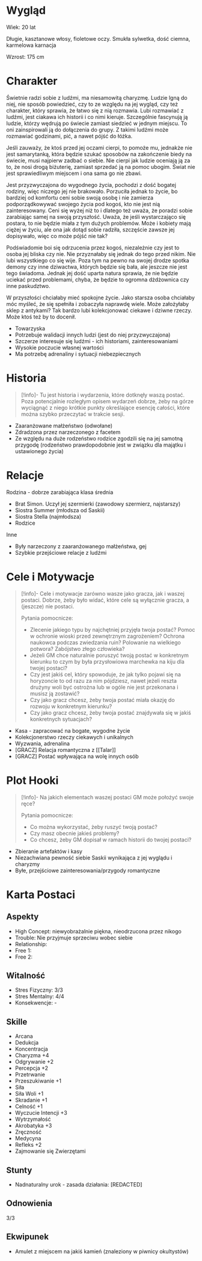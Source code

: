 # Wygląd

Wiek: 20 lat

Długie, kasztanowe włosy, fioletowe oczy. Smukła sylwetka, dość ciemna, karmelowa karnacja

Wzrost: 175 cm

# Charakter

Świetnie radzi sobie z ludźmi, ma niesamowitą charyzmę. Ludzie lgną do niej, nie sposób powiedzieć, czy to ze względu na jej wygląd, czy też charakter, który sprawia, że łatwo się z nią rozmawia. Lubi rozmawiać z ludźmi, jest ciakawa ich historii i co nimi kieruje. Szczególnie fascynują ją ludzie, którzy wędrują po świecie zamiast siedzieć w jednym miejscu. To oni zainspirowali ją do dołączenia do grupy. Z takimi ludźmi może rozmawiać godzinami, pić, a nawet pójść do łóżka. 

Jeśli zauważy, że ktoś przed jej oczami cierpi, to pomoże mu, jednakże nie jest samarytanką, która będzie szukać sposobów na zakończenie biedy na świecie, musi najpierw zadbać o siebie. Nie cierpi jak ludzie oceniają ją za to, że nosi drogą biżuterię, zamiast sprzedać ją na pomoc ubogim. Świat nie jest sprawiedliwym miejscem i ona sama go nie zbawi.

Jest przyzwyczajona do wygodnego życia, pochodzi z dość bogatej rodziny, więc niczego jej nie brakowało. Porzuciła jednak to życie, bo bardziej od komfortu ceni sobie swoją osobę i nie zamierza podporządkowywać swojego życia pod kogoś, kto nie jest nią zainteresowany. Ceni się wyżej niż to i dlatego też uważa, że poradzi sobie zarabiając samej na swoją przyszłość. Uważa, że jeśli wystarczająco się postara, to nie będzie miała z tym dużych problemów. Może i kobiety mają ciężej w życiu, ale ona jak dotąd sobie radziła, szczęście zawsze jej dopisywało, więc co może pójść nie tak?

Podświadomie boi się odrzucenia przez kogoś, niezależnie czy jest to osoba jej bliska czy nie. Nie przyznałaby się jednak do tego przed nikim.
Nie lubi wszystkiego co się wije.
Poza tym na pewno na swojej drodze spotka demony czy inne dziwactwa, których będzie się bała, ale jeszcze nie jest tego świadoma. Jednak jej dość uparta natura sprawia, że nie będzie uciekać przed problemami, chyba, że będzie to ogromna dżdżownica czy inne paskudztwo.

W przyszłości chciałaby mieć spokojne życie. Jako starsza osoba chciałaby móc myśleć, że się spełniła i zobaczyła naprawdę wiele. Może założyłaby sklep z antykami? Tak bardzo lubi kolekcjonować ciekawe i dziwne rzeczy. Może ktoś też by to docenił. 
 
- Towarzyska
- Potrzebuje walidacji innych ludzi (jest do niej przyzwyczajona)
- Szczerze interesuje się ludźmi - ich historiami, zainteresowaniami
- Wysokie poczucie własnej wartości
- Ma potrzebę adrenaliny i sytuacji niebezpiecznych
# Historia

>[!info]-
>Tu jest historia i wydarzenia, które dotknęły waszą postać. Poza potencjalnie rozległym opisem wydarzeń dobrze, żeby na górze wyciągnąć z niego krótkie punkty określające esencję całości, które można szybko przeczytać w trakcie sesji.

- Zaaranżowane małżeństwo (odwołane)
- Zdradzona przez narzeczonego z facetem
- Ze względu na duże rodzeństwo rodzice zgodzili się na jej samotną przygodę (rodzeństwo prawdopodobnie jest w związku dla majątku i ustawionego życia) 
# Relacje

Rodzina - dobrze zarabiająca klasa średnia
- Brat Simon. Uczył jej szermierki (zawodowy szermierz, najstarszy)
- Siostra Summer (młodsza od Saskii)
- Siostra Stella (najmłodsza)
- Rodzice

Inne
- Były narzeczony z zaaranżowanego małżeństwa, gej
- Szybkie przejściowe relacje z ludźmi
# Cele i Motywacje

>[!info]-
>Cele i motywacje zarówno wasze jako gracza, jak i waszej postaci. Dobrze, żeby było widać, które cele są wyłącznie gracza, a (jeszcze) nie postaci.
>
>Pytania pomocnicze:
>- Zlecenie jakiego typu by najchętniej przyjęła twoja postać? Pomoc w ochronie wioski przed zewnętrznym zagrożeniem? Ochrona naukowca podczas zwiedzania ruin? Polowanie na wielkiego potwora? Zabójstwo złego człowieka? 
>- Jeżeli GM chce naturalnie poruszyć twoją postać w konkretnym kierunku to czym by była przysłowiowa marchewka na kiju dla twojej postaci?
>- Czy jest jakiś cel, który spowoduje, że jak tylko pojawi się na horyzoncie to od razu za nim pójdziesz, nawet jeżeli reszta drużyny woli być ostrożna lub w ogóle nie jest przekonana i musisz ją zostawić? 
>- Czy jako gracz chcesz, żeby twoja postać miała okazję do rozwoju w konkretnym kierunku?
>- Czy jako gracz chcesz, żeby twoja postać znajdywała się w jakiś konkretnych sytuacjach?

- Kasa - zapracować na bogate, wygodne życie
- Kolekcjonerstwo rzeczy ciekawych i unikalnych 
- Wyzwania, adrenalina
- \[GRACZ\] Relacja romantyczna z [[Talar]]
- \[GRACZ\] Postać wpływająca na wolę innych osób

# Plot Hooki

>[!info]-
>Na jakich elementach waszej postaci GM może położyć swoje ręce? 
>
>Pytania pomocnicze:
>- Co można wykorzystać, żeby ruszyć twoją postać? 
>- Czy masz obecnie jakieś problemy?
>- Co chcesz, żeby GM dopisał w ramach historii do twojej postaci?

- Zbieranie artefaktów i kasy
- Niezachwiana pewność siebie Saskii wynikająca z jej wyglądu i charyzmy
- Byłe, przejściowe zainteresowania/przygody romantyczne

# Karta Postaci

## Aspekty
- High Concept: niewyobrażalnie piękna, nieodrzucona przez nikogo
- Trouble: Nie przyjmuje sprzeciwu wobec siebie
- Relationship: 
- Free 1: 
- Free 2: 
## Witalność
- Stres Fizyczny: 3/3
- Stres Mentalny: 4/4
- Konsekwencje: -
## Skille
- Arcana
- Dedukcja 
- Koncentracja 
- Charyzma +4
- Odgrywanie +2
- Percepcja +2
- Przetrwanie 
- Przeszukiwanie +1
- Siła
- Siła Woli +1
- Skradanie +1
- Celność +1
- Wyczucie Intencji +3
- Wytrzymałość
- Akrobatyka +3
- Zręczność
- Medycyna 
- Refleks +2
- Zajmowanie się Zwierzętami
## Stunty
- Nadnaturalny urok - zasada działania: \[REDACTED\]

## Odnowienia
3/3
## Ekwipunek 
- Amulet z miejscem na jakiś kamień (znaleziony w piwnicy okultystów)

